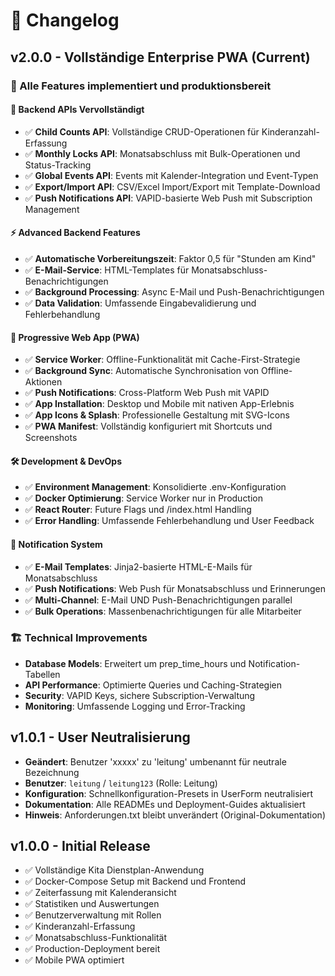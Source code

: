 # 📝 Changelog

## v2.0.0 - Vollständige Enterprise PWA (Current)
### 🎯 Alle Features implementiert und produktionsbereit

#### 🔧 Backend APIs Vervollständigt
- ✅ **Child Counts API**: Vollständige CRUD-Operationen für Kinderanzahl-Erfassung
- ✅ **Monthly Locks API**: Monatsabschluss mit Bulk-Operationen und Status-Tracking
- ✅ **Global Events API**: Events mit Kalender-Integration und Event-Typen
- ✅ **Export/Import API**: CSV/Excel Import/Export mit Template-Download
- ✅ **Push Notifications API**: VAPID-basierte Web Push mit Subscription Management

#### ⚡ Advanced Backend Features
- ✅ **Automatische Vorbereitungszeit**: Faktor 0,5 für "Stunden am Kind"
- ✅ **E-Mail-Service**: HTML-Templates für Monatsabschluss-Benachrichtigungen
- ✅ **Background Processing**: Async E-Mail und Push-Benachrichtigungen
- ✅ **Data Validation**: Umfassende Eingabevalidierung und Fehlerbehandlung

#### 📱 Progressive Web App (PWA)
- ✅ **Service Worker**: Offline-Funktionalität mit Cache-First-Strategie
- ✅ **Background Sync**: Automatische Synchronisation von Offline-Aktionen
- ✅ **Push Notifications**: Cross-Platform Web Push mit VAPID
- ✅ **App Installation**: Desktop und Mobile mit nativen App-Erlebnis
- ✅ **App Icons & Splash**: Professionelle Gestaltung mit SVG-Icons
- ✅ **PWA Manifest**: Vollständig konfiguriert mit Shortcuts und Screenshots

#### 🛠 Development & DevOps
- ✅ **Environment Management**: Konsolidierte .env-Konfiguration
- ✅ **Docker Optimierung**: Service Worker nur in Production
- ✅ **React Router**: Future Flags und /index.html Handling
- ✅ **Error Handling**: Umfassende Fehlerbehandlung und User Feedback

#### 📧 Notification System
- ✅ **E-Mail Templates**: Jinja2-basierte HTML-E-Mails für Monatsabschluss
- ✅ **Push Notifications**: Web Push für Monatsabschluss und Erinnerungen
- ✅ **Multi-Channel**: E-Mail UND Push-Benachrichtigungen parallel
- ✅ **Bulk Operations**: Massenbenachrichtigungen für alle Mitarbeiter

### 🏗 Technical Improvements
- **Database Models**: Erweitert um prep_time_hours und Notification-Tabellen
- **API Performance**: Optimierte Queries und Caching-Strategien  
- **Security**: VAPID Keys, sichere Subscription-Verwaltung
- **Monitoring**: Umfassende Logging und Error-Tracking

## v1.0.1 - User Neutralisierung
- **Geändert**: Benutzer 'xxxxx' zu 'leitung' umbenannt für neutrale Bezeichnung
- **Benutzer**: `leitung` / `leitung123` (Rolle: Leitung)
- **Konfiguration**: Schnellkonfiguration-Presets in UserForm neutralisiert
- **Dokumentation**: Alle READMEs und Deployment-Guides aktualisiert
- **Hinweis**: Anforderungen.txt bleibt unverändert (Original-Dokumentation)

## v1.0.0 - Initial Release
- ✅ Vollständige Kita Dienstplan-Anwendung
- ✅ Docker-Compose Setup mit Backend und Frontend
- ✅ Zeiterfassung mit Kalenderansicht
- ✅ Statistiken und Auswertungen
- ✅ Benutzerverwaltung mit Rollen
- ✅ Kinderanzahl-Erfassung
- ✅ Monatsabschluss-Funktionalität
- ✅ Production-Deployment bereit
- ✅ Mobile PWA optimiert